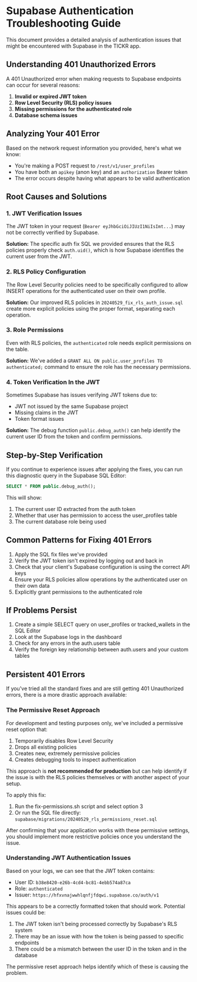 # Supabase Authentication Troubleshooting Guide

This document provides a detailed analysis of authentication issues that might be encountered with Supabase in the TICKR app.

## Understanding 401 Unauthorized Errors

A 401 Unauthorized error when making requests to Supabase endpoints can occur for several reasons:

1. **Invalid or expired JWT token**
2. **Row Level Security (RLS) policy issues**
3. **Missing permissions for the authenticated role**
4. **Database schema issues**

## Analyzing Your 401 Error

Based on the network request information you provided, here's what we know:

- You're making a POST request to `/rest/v1/user_profiles`
- You have both an `apikey` (anon key) and an `authorization` Bearer token
- The error occurs despite having what appears to be valid authentication

## Root Causes and Solutions

### 1. JWT Verification Issues

The JWT token in your request (`Bearer eyJhbGciOiJIUzI1NiIsImt...`) may not be correctly verified by Supabase.

**Solution:** The specific auth fix SQL we provided ensures that the RLS policies properly check `auth.uid()`, which is how Supabase identifies the current user from the JWT.

### 2. RLS Policy Configuration

The Row Level Security policies need to be specifically configured to allow INSERT operations for the authenticated user on their own profile.

**Solution:** Our improved RLS policies in `20240529_fix_rls_auth_issue.sql` create more explicit policies using the proper format, separating each operation.

### 3. Role Permissions

Even with RLS policies, the `authenticated` role needs explicit permissions on the table.

**Solution:** We've added a `GRANT ALL ON public.user_profiles TO authenticated;` command to ensure the role has the necessary permissions.

### 4. Token Verification In the JWT

Sometimes Supabase has issues verifying JWT tokens due to:
- JWT not issued by the same Supabase project
- Missing claims in the JWT
- Token format issues

**Solution:** The debug function `public.debug_auth()` can help identify the current user ID from the token and confirm permissions.

## Step-by-Step Verification

If you continue to experience issues after applying the fixes, you can run this diagnostic query in the Supabase SQL Editor:

```sql
SELECT * FROM public.debug_auth();
```

This will show:
1. The current user ID extracted from the auth token
2. Whether that user has permission to access the user_profiles table
3. The current database role being used

## Common Patterns for Fixing 401 Errors

1. Apply the SQL fix files we've provided
2. Verify the JWT token isn't expired by logging out and back in
3. Check that your client's Supabase configuration is using the correct API keys
4. Ensure your RLS policies allow operations by the authenticated user on their own data
5. Explicitly grant permissions to the authenticated role

## If Problems Persist

1. Create a simple SELECT query on user_profiles or tracked_wallets in the SQL Editor
2. Look at the Supabase logs in the dashboard
3. Check for any errors in the auth.users table
4. Verify the foreign key relationship between auth.users and your custom tables

## Persistent 401 Errors

If you've tried all the standard fixes and are still getting 401 Unauthorized errors, there is a more drastic approach available:

### The Permissive Reset Approach

For development and testing purposes only, we've included a permissive reset option that:

1. Temporarily disables Row Level Security
2. Drops all existing policies
3. Creates new, extremely permissive policies
4. Creates debugging tools to inspect authentication

This approach is **not recommended for production** but can help identify if the issue is with the RLS policies themselves or with another aspect of your setup.

To apply this fix:

1. Run the fix-permissions.sh script and select option 3
2. Or run the SQL file directly: `supabase/migrations/20240529_rls_permissions_reset.sql`

After confirming that your application works with these permissive settings, you should implement more restrictive policies once you understand the issue.

### Understanding JWT Authentication Issues

Based on your logs, we can see that the JWT token contains:
- User ID: `b38e8420-e26b-4cd4-bc81-4ebb574a87ca`
- Role: `authenticated`
- Issuer: `https://hfxvnajwwhlqnfjfdqwi.supabase.co/auth/v1`

This appears to be a correctly formatted token that should work. Potential issues could be:

1. The JWT token isn't being processed correctly by Supabase's RLS system
2. There may be an issue with how the token is being passed to specific endpoints
3. There could be a mismatch between the user ID in the token and in the database

The permissive reset approach helps identify which of these is causing the problem. 